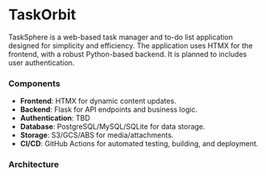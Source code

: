 # TaskOrbit

TaskSphere is a web-based task manager and to-do list application designed for simplicity and efficiency. The application uses HTMX for the frontend, with a robust Python-based backend. It is planned to includes user authentication. 


### Components
- **Frontend**: HTMX for dynamic content updates.
- **Backend**: Flask for API endpoints and business logic.
- **Authentication**: TBD
- **Database**: PostgreSQL/MySQL/SQLite for data storage.
- **Storage**: S3/GCS/ABS for media/attachments.
- **CI/CD**: GitHub Actions for automated testing, building, and deployment.

### Architecture 